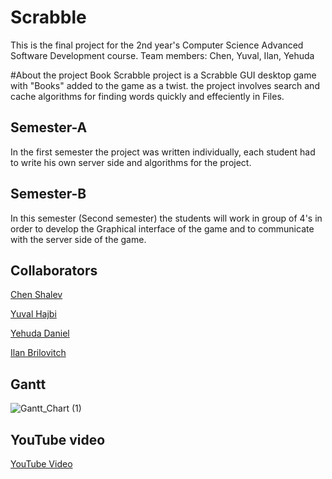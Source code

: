 # Scrabble
This is the final project for the 2nd year's Computer Science Advanced Software Development course.
Team members: Chen, Yuval, Ilan, Yehuda

#About the project
Book Scrabble project is a Scrabble GUI desktop game with "Books" added to the game as a twist.
the project involves search and cache algorithms for finding words quickly and effeciently in Files.

## Semester-A
In the first semester the project was written individually, each student had to write his own server side and algorithms for the project.

## Semester-B
In this semester (Second semester) the students will work in group of 4's in order to develop the Graphical interface of the game and to communicate with 
the server side of the game.

## Collaborators
[Chen Shalev](https://github.com/ShalevChen)

[Yuval Hajbi](https://github.com/YuvalHajbi)

[Yehuda Daniel](https://github.com/YehudaDaniel)

[Ilan Brilovitch](https://github.com/jagashot)


## Gantt
![Gantt_Chart (1)](https://github.com/YehudaDaniel/Scrabble/assets/130361134/bb620845-ec3e-4e5a-baf5-d7526c047934)


## YouTube video 
[YouTube Video](https://youtu.be/7P8iFHjF7SM)
